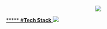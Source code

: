 <p align="center">
	<a href="https://zzangwoolog.tistory.com"><img src="https://user-images.githubusercontent.com/64726822/121777141-7237ef00-cbcb-11eb-822c-7441014895d2.png" border="0"</a>
</p>
*****
#<b>Tech Stack</b>
<img src="https://img.shields.io/badge/Python-3766AB?style=flat-square&logo=Python&logoColor=white"/></a>&nbsp	
